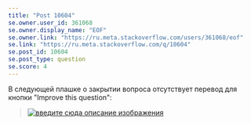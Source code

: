 ```yaml
---
title: "Post 10604"
se.owner.user_id: 361068
se.owner.display_name: "EOF"
se.owner.link: "https://ru.meta.stackoverflow.com/users/361068/eof"
se.link: "https://ru.meta.stackoverflow.com/q/10604"
se.post_id: 10604
se.post_type: question
se.score: 4
---
```

<p>В следующей плашке о закрытии вопроса отсутствует перевод для кнопки &quot;Improve this question&quot;:</p>
<blockquote>
<p><a href="https://i.stack.imgur.com/Fox6B.png" rel="nofollow noreferrer"><img src="https://i.stack.imgur.com/Fox6B.png" alt="введите сюда описание изображения" /></a></p>
</blockquote>
